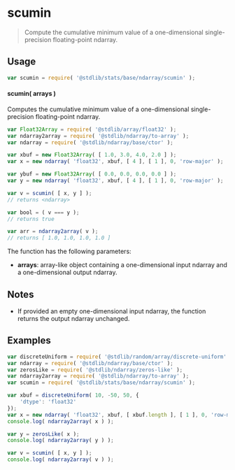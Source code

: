 <!--

@license Apache-2.0

Copyright (c) 2025 The Stdlib Authors.

Licensed under the Apache License, Version 2.0 (the "License");
you may not use this file except in compliance with the License.
You may obtain a copy of the License at

   http://www.apache.org/licenses/LICENSE-2.0

Unless required by applicable law or agreed to in writing, software
distributed under the License is distributed on an "AS IS" BASIS,
WITHOUT WARRANTIES OR CONDITIONS OF ANY KIND, either express or implied.
See the License for the specific language governing permissions and
limitations under the License.

-->

# scumin

> Compute the cumulative minimum value of a one-dimensional single-precision floating-point ndarray.

<section class="intro">

</section>

<!-- /.intro -->

<section class="usage">

## Usage

```javascript
var scumin = require( '@stdlib/stats/base/ndarray/scumin' );
```

#### scumin( arrays )

Computes the cumulative minimum value of a one-dimensional single-precision floating-point ndarray.

```javascript
var Float32Array = require( '@stdlib/array/float32' );
var ndarray2array = require( '@stdlib/ndarray/to-array' );
var ndarray = require( '@stdlib/ndarray/base/ctor' );

var xbuf = new Float32Array( [ 1.0, 3.0, 4.0, 2.0 ] );
var x = new ndarray( 'float32', xbuf, [ 4 ], [ 1 ], 0, 'row-major' );

var ybuf = new Float32Array( [ 0.0, 0.0, 0.0, 0.0 ] );
var y = new ndarray( 'float32', xbuf, [ 4 ], [ 1 ], 0, 'row-major' );

var v = scumin( [ x, y ] );
// returns <ndarray>

var bool = ( v === y );
// returns true

var arr = ndarray2array( v );
// returns [ 1.0, 1.0, 1.0, 1.0 ]
```

The function has the following parameters:

-   **arrays**: array-like object containing a one-dimensional input ndarray and a one-dimensional output ndarray.

</section>

<!-- /.usage -->

<section class="notes">

## Notes

-   If provided an empty one-dimensional input ndarray, the function returns the output ndarray unchanged.

</section>

<!-- /.notes -->

<section class="examples">

## Examples

<!-- eslint no-undef: "error" -->

```javascript
var discreteUniform = require( '@stdlib/random/array/discrete-uniform' );
var ndarray = require( '@stdlib/ndarray/base/ctor' );
var zerosLike = require( '@stdlib/ndarray/zeros-like' );
var ndarray2array = require( '@stdlib/ndarray/to-array' );
var scumin = require( '@stdlib/stats/base/ndarray/scumin' );

var xbuf = discreteUniform( 10, -50, 50, {
    'dtype': 'float32'
});
var x = new ndarray( 'float32', xbuf, [ xbuf.length ], [ 1 ], 0, 'row-major' );
console.log( ndarray2array( x ) );

var y = zerosLike( x );
console.log( ndarray2array( y ) );

var v = scumin( [ x, y ] );
console.log( ndarray2array( v ) );
```

</section>

<!-- /.examples -->

<!-- Section for related `stdlib` packages. Do not manually edit this section, as it is automatically populated. -->

<section class="related">

</section>

<!-- /.related -->

<!-- Section for all links. Make sure to keep an empty line after the `section` element and another before the `/section` close. -->

<section class="links">

</section>

<!-- /.links -->
